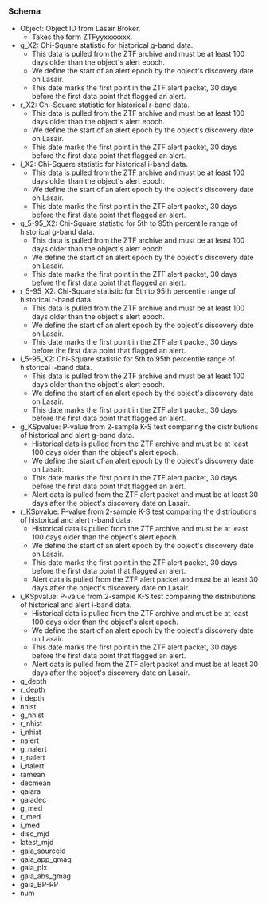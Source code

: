 ### Schema
- Object: Object ID from Lasair Broker.
   - Takes the form ZTFyyxxxxxxx.
- g_X2: Chi-Square statistic for historical g-band data.
   - This data is pulled from the ZTF archive and must be at least 100 days older than the object's alert epoch.
   - We define the start of an alert epoch by the object's discovery date on Lasair.
   - This date marks the first point in the ZTF alert packet, 30 days before the first data point that flagged an alert.
- r_X2: Chi-Square statistic for historical r-band data.
   - This data is pulled from the ZTF archive and must be at least 100 days older than the object's alert epoch.
   - We define the start of an alert epoch by the object's discovery date on Lasair.
   - This date marks the first point in the ZTF alert packet, 30 days before the first data point that flagged an alert.
- i_X2: Chi-Square statistic for historical i-band data.
   - This data is pulled from the ZTF archive and must be at least 100 days older than the object's alert epoch.
   - We define the start of an alert epoch by the object's discovery date on Lasair.
   - This date marks the first point in the ZTF alert packet, 30 days before the first data point that flagged an alert.
- g_5-95_X2: Chi-Square statistic for 5th to 95th percentile range of historical g-band data.
   - This data is pulled from the ZTF archive and must be at least 100 days older than the object's alert epoch.
   - We define the start of an alert epoch by the object's discovery date on Lasair.
   - This date marks the first point in the ZTF alert packet, 30 days before the first data point that flagged an alert.
- r_5-95_X2: Chi-Square statistic for 5th to 95th percentile range of historical r-band data.
   - This data is pulled from the ZTF archive and must be at least 100 days older than the object's alert epoch.
   - We define the start of an alert epoch by the object's discovery date on Lasair.
   - This date marks the first point in the ZTF alert packet, 30 days before the first data point that flagged an alert.
- i_5-95_X2: Chi-Square statistic for 5th to 95th percentile range of historical i-band data.
   - This data is pulled from the ZTF archive and must be at least 100 days older than the object's alert epoch.
   - We define the start of an alert epoch by the object's discovery date on Lasair.
   - This date marks the first point in the ZTF alert packet, 30 days before the first data point that flagged an alert.
- g_KSpvalue: P-value from 2-sample K-S test comparing the distributions of historical and alert g-band data.
   - Historical data is pulled from the ZTF archive and must be at least 100 days older than the object's alert epoch.
   - We define the start of an alert epoch by the object's discovery date on Lasair.
   - This date marks the first point in the ZTF alert packet, 30 days before the first data point that flagged an alert.
   - Alert data is pulled from the ZTF alert packet and must be at least 30 days after the object's discovery date on Lasair.
- r_KSpvalue: P-value from 2-sample K-S test comparing the distributions of historical and alert r-band data.
   - Historical data is pulled from the ZTF archive and must be at least 100 days older than the object's alert epoch.
   - We define the start of an alert epoch by the object's discovery date on Lasair.
   - This date marks the first point in the ZTF alert packet, 30 days before the first data point that flagged an alert.
   - Alert data is pulled from the ZTF alert packet and must be at least 30 days after the object's discovery date on Lasair. 
- i_KSpvalue: P-value from 2-sample K-S test comparing the distributions of historical and alert i-band data.
   - Historical data is pulled from the ZTF archive and must be at least 100 days older than the object's alert epoch.
   - We define the start of an alert epoch by the object's discovery date on Lasair.
   - This date marks the first point in the ZTF alert packet, 30 days before the first data point that flagged an alert.
   - Alert data is pulled from the ZTF alert packet and must be at least 30 days after the object's discovery date on Lasair. 
- g_depth
- r_depth
- i_depth
- nhist
- g_nhist
- r_nhist
- i_nhist
- nalert
- g_nalert
- r_nalert
- i_nalert 
- ramean
- decmean
- gaiara
- gaiadec
- g_med
- r_med
- i_med
- disc_mjd
- latest_mjd
- gaia_sourceid 
- gaia_app_gmag
- gaia_plx
- gaia_abs_gmag
- gaia_BP-RP
- num
